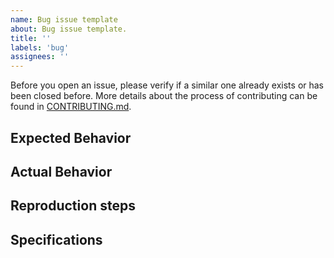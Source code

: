 ```yaml
---
name: Bug issue template
about: Bug issue template.
title: ''
labels: 'bug'
assignees: ''
---
```


Before you open an issue, please verify if a similar one already exists or has been closed before. More details about the process of contributing can be found in [CONTRIBUTING.md](https://github.com/TheAlgorithms/JavaScript/blob/master/CONTRIBUTING.md).

## Expected Behavior

<!-- Describe what was the expected behavior... -->

## Actual Behavior

<!-- What actually happens... -->

## Reproduction steps

<!--
1.
2.
3.
-->

## Specifications

<!--
- Version:
- Platform:
- Browser:
-->
